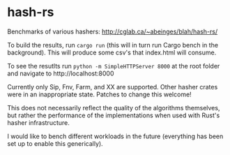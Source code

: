 # hash-rs
Benchmarks of various hashers: http://cglab.ca/~abeinges/blah/hash-rs/

To build the results, run `cargo run` (this will in turn run Cargo bench in the background).
This will produce some csv's that index.html will consume.

To see the resutlts run `python -m SimpleHTTPServer 8000` at the root folder and navigate to http://localhost:8000

Currently only Sip, Fnv, Farm, and XX are supported. Other hasher crates were in an inappropriate state.
Patches to change this welcome!

This does not necessarily reflect the quality of the algorithms themselves, but rather the performance
of the implementations when used with Rust's hasher infrastructure.

I would like to bench different workloads in the future (everything has been set up to enable this generically).
